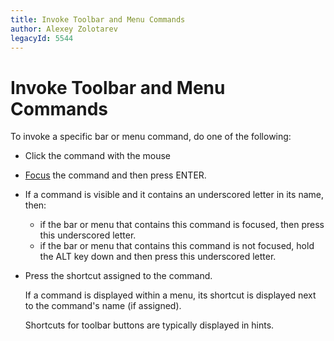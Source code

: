 ```yaml
---
title: Invoke Toolbar and Menu Commands
author: Alexey Zolotarev
legacyId: 5544
---
```

# Invoke Toolbar and Menu Commands
To invoke a specific bar or menu command, do one of the following:
* Click the command with the mouse
* [Focus](../navigation/keyboard-navigation-in-menus-and-toolbars.md) the command and then press ENTER.
* If a command is visible and it contains an underscored letter in its name, then:
	* if the bar or menu that contains this command is focused, then press this underscored letter.
	* if the bar or menu that contains this command is not focused, hold the ALT key down and then press this underscored letter.
* Press the shortcut assigned to the command.
	
	If a command is displayed within a menu, its shortcut is displayed next to the command's name (if assigned).
	
	Shortcuts for toolbar buttons are typically displayed in hints.